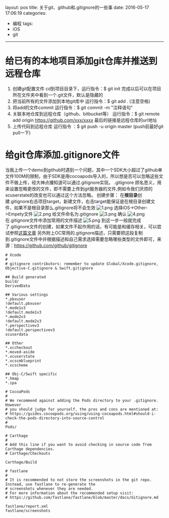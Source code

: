 layout: pos
title: 关于git、github和.gitignore的一些事
date: 2016-05-17 17:06:19
categories:
- 编程
tags:
- iOS
- git

---
# 给已有的本地项目添加git仓库并推送到远程仓库
<!--more-->
1. 创建git配置文件
cd到项目目录下，运行指令：$ git init
完成以后可以在项目所在文件夹中看到一个.git文件，默认是隐藏的
2. 把当前所有的文件添加到本地git库中
运行指令：$ git add . (注意空格)
3. 将add的文件commit
运行指令：$ git commit -m "注释语句"
4. 关联本地仓库到远程仓库（github、bitbucket等）
运行指令：$ git remote add origin https://github.com/xxx/xxxx
最后的链接是远程仓库的url地址
5. 上传代码到远程仓库
运行指令 ：$ git push -u origin master (push前最好git pull一下)

# 给git仓库添加.gitignore文件
当我上传一个demo到github时遇到一个问题，其中一个SDK大小超过了github单文件100M的限制，由于SDK是用cocoapods导入的，所以想是否可以忽略这些文件不做上传，经大神点播知道可以通过.gitignore实现。
.gitignore 顾名思义，用来设置忽略更改的文件，即不需要上传到git服务器的文件,例如令我们厌烦的xcuserstate的改变也可以通过这个方法忽略。
创建步骤：
在**根目录**创建.gitignore右击项目target，新建文件，右击target能保证是在根目录创建文件，如果不是根目录那么.gitignore将不会生效
![1.png](http://occxq9xco.bkt.clouddn.com/name.jpg)
选择iOS->Other->Empety文件
![2.png](http://occxq9xco.bkt.clouddn.com/empty.jpg)
给文件命名为.gitignore
![3.png](http://occxq9xco.bkt.clouddn.com/name.jpg)
确认
![4.png](http://occxq9xco.bkt.clouddn.com/use.jpg)
在.gitignore文件中添加常用的文件描述
![5.png](http://occxq9xco.bkt.clouddn.com/description.jpg)
到这一步一般就完成了.gitignore文件的创建，如果文件不起作用的话，有可能是和缓存相关，可以尝试参照[这篇文章](http://stackoverflow.com/questions/11451535/gitignore-not-working)
另外附上OC常用的.gitignore描述，只需要把这段复制到.gitignore文件中并根据描述和自己需求选择需要忽略哪些类型的文件即可，来源：https://github.com/github/gitignore
```
# Xcode
#
# gitignore contributors: remember to update Global/Xcode.gitignore, Objective-C.gitignore & Swift.gitignore

## Build generated
build/
DerivedData

## Various settings
*.pbxuser
!default.pbxuser
*.mode1v3
!default.mode1v3
*.mode2v3
!default.mode2v3
*.perspectivev3
!default.perspectivev3
xcuserdata

## Other
*.xccheckout
*.moved-aside
*.xcuserstate
*.xcscmblueprint
*.xcscheme

## Obj-C/Swift specific
*.hmap
*.ipa

# CocoaPods
#
# We recommend against adding the Pods directory to your .gitignore. However
# you should judge for yourself, the pros and cons are mentioned at:
# https://guides.cocoapods.org/using/using-cocoapods.html#should-i-check-the-pods-directory-into-source-control
#
Pods/

# Carthage
#
# Add this line if you want to avoid checking in source code from Carthage dependencies.
# Carthage/Checkouts

Carthage/Build

# fastlane
#
# It is recommended to not store the screenshots in the git repo. Instead, use fastlane to re-generate the
# screenshots whenever they are needed.
# For more information about the recommended setup visit:
# https://github.com/fastlane/fastlane/blob/master/docs/Gitignore.md

fastlane/report.xml
fastlane/screenshots
```